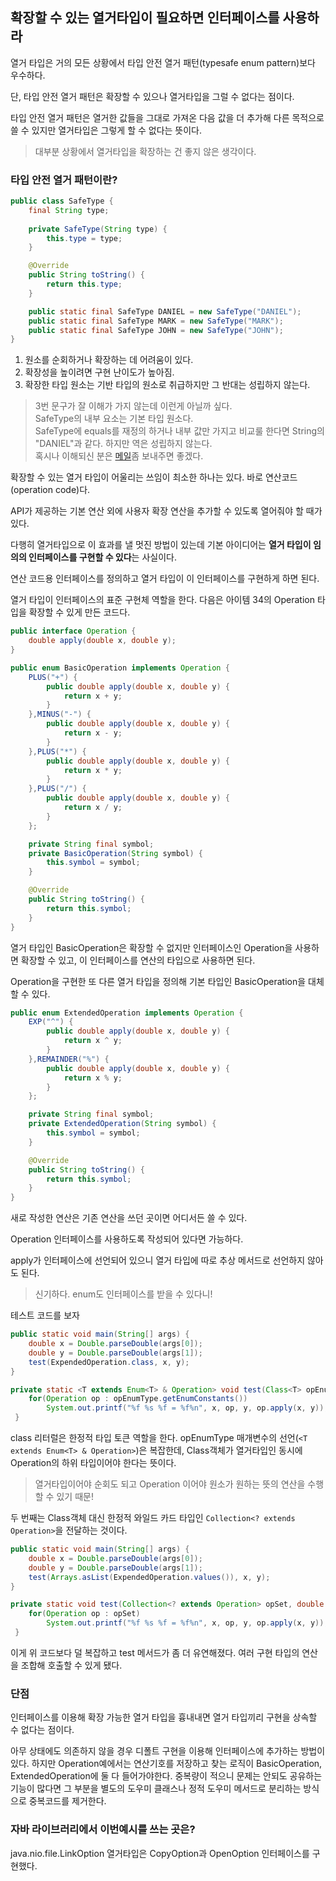 ## 확장할 수 있는 열거타입이 필요하면 인터페이스를 사용하라

열거 타입은 거의 모든 상황에서 타입 안전 열거 패턴(typesafe enum pattern)보다 우수하다.

단, 타입 안전 열거 패턴은 확장할 수 있으나 열거타입을 그럴 수 없다는 점이다.

타입 안전 열거 패턴은 열거한 값들을 그대로 가져온 다음 값을 더 추가해 다른 목적으로 쓸 수 있지만 열거타입은 그렇게 할 수 없다는 뜻이다.

> 대부분 상황에서 열거타입을 확장하는 건 좋지 않은 생각이다.

### 타입 안전 열거 패턴이란?

```java
public class SafeType {
    final String type;
    
    private SafeType(String type) {
        this.type = type;
    }

    @Override
    public String toString() {
        return this.type;
    }

    public static final SafeType DANIEL = new SafeType("DANIEL");
    public static final SafeType MARK = new SafeType("MARK");
    public static final SafeType JOHN = new SafeType("JOHN");
}
```

1. 원소를 순회하거나 확장하는 데 어려움이 있다.
2. 확장성을 높이려면 구현 난이도가 높아짐.
3. 확장한 타입 원소는 기반 타입의 원소로 취급하지만 그 반대는 성립하지 않는다.
> 3번 문구가 잘 이해가 가지 않는데 이런게 아닐까 싶다. <br>
> SafeType의 내부 요소는 기본 타입 원소다. <br>
> SafeType에 equals를 재정의 하거나 내부 값만 가지고 비교룰 한다면 String의 "DANIEL"과 같다. 하지만 역은 성립하지 않는다. 
> <br>혹시나 이해되신 분은 [메일](mailto:djunnni@gmail.com)좀 보내주면 좋겠다.

확장할 수 있는 열거 타입이 어울리는 쓰임이 최소한 하나는 있다. 바로 연산코드(operation code)다.

API가 제공하는 기본 연산 외에 사용자 확장 연산을 추가할 수 있도록 열어줘야 할 때가 있다.

다행히 열거타입으로 이 효과를 낼 멋진 방법이 있는데 기본 아이디어는 **열거 타입이 임의의 인터페이스를 구현할 수 있다**는 사실이다.

연산 코드용 인터페이스를 정의하고 열거 타입이 이 인터페이스를 구현하게 하면 된다.

열거 타입이 인터페이스의 표준 구현체 역할을 한다. 다음은 아이템 34의 Operation 타입을 확장할 수 있게 만든 코드다.

```java
public interface Operation {
    double apply(double x, double y);
}

public enum BasicOperation implements Operation {
    PLUS("+") {
        public double apply(double x, double y) {
            return x + y;
        }
    },MINUS("-") {
        public double apply(double x, double y) {
            return x - y;
        }
    },PLUS("*") {
        public double apply(double x, double y) {
            return x * y;
        }
    },PLUS("/") {
        public double apply(double x, double y) {
            return x / y;
        }
    };

    private String final symbol;
    private BasicOperation(String symbol) {
        this.symbol = symbol;
    }

    @Override
    public String toString() {
        return this.symbol;
    }
}
```

열거 타입인 BasicOperation은 확장할 수 없지만 인터페이스인 Operation을 사용하면 확장할 수 있고, 이 인터페이스를 연산의 타입으로 사용하면 된다.

Operation을 구현한 또 다른 열거 타입을 정의해 기본 타입인 BasicOperation을 대체할 수 있다.

```java
public enum ExtendedOperation implements Operation {
    EXP("^") {
        public double apply(double x, double y) {
            return x ^ y;
        }
    },REMAINDER("%") {
        public double apply(double x, double y) {
            return x % y;
        }
    };

    private String final symbol;
    private ExtendedOperation(String symbol) {
        this.symbol = symbol;
    }

    @Override
    public String toString() {
        return this.symbol;
    }
}
```

새로 작성한 연산은 기존 연산을 쓰던 곳이면 어디서든 쓸 수 있다.

Operation 인터페이스를 사용하도록 작성되어 있다면 가능하다.

apply가 인터페이스에 선언되어 있으니 열거 타입에 따로 추상 메서드로 선언하지 않아도 된다.
> 신기하다. enum도 인터페이스를 받을 수 있다니!

테스트 코드를 보자

```java
public static void main(String[] args) {
    double x = Double.parseDouble(args[0]);
    double y = Double.parseDouble(args[1]);
    test(ExpendedOperation.class, x, y);
}

private static <T extends Enum<T> & Operation> void test(Class<T> opEnumType, double x, double y) {
    for(Operation op : opEnumType.getEnumConstants())
        System.out.printf("%f %s %f = %f%n", x, op, y, op.apply(x, y));
 }
```

class 리터럴은 한정적 타입 토큰 역할을 한다. opEnumType 매개변수의 선언(`<T extends Enum<T> & Operation>`)은 복잡한데, Class객체가 열거타입인 동시에 Operation의 하위 타입이어야 한다는 뜻이다.
> 열거타입이어야 순회도 되고 Operation 이어야 원소가 원하는 뜻의 연산을 수행할 수 있기 때문!


두 번째는 Class객체 대신 한정적 와일드 카드 타입인 `Collection<? extends Operation>`을 전달하는 것이다.
```java
public static void main(String[] args) {
    double x = Double.parseDouble(args[0]);
    double y = Double.parseDouble(args[1]);
    test(Arrays.asList(ExpendedOperation.values()), x, y);
}

private static void test(Collection<? extends Operation> opSet, double x, double y) {
    for(Operation op : opSet)
        System.out.printf("%f %s %f = %f%n", x, op, y, op.apply(x, y));
 }
```

이게 위 코드보다 덜 복잡하고 test 메서드가 좀 더 유연해졌다. 여러 구현 타입의 연산을 조합해 호출할 수 있게 됐다.

### 단점

인터페이스를 이용해 확장 가능한 열거 타입을 흉내내면 열거 타입끼리 구현을 상속할 수 없다는 점이다.

아무 상태에도 의존하지 않을 경우 디폴트 구현을 이용해 인터페이스에 추가하는 방법이 있다. 하지만 Operation예에서는 연산기호를 저장하고 찾는 로직이 BasicOperation, ExtendedOperation에 둘 다 들어가야한다. 중복량이 적으니 문제는 안되도 공유하는 기능이 많다면 그 부분을 별도의 도우미 클래스나 정적 도우미 메서드로 분리하는 방식으로 중복코드를 제거한다.

### 자바 라이브러리에서 이번예시를 쓰는 곳은?

java.nio.file.LinkOption 열거타입은 CopyOption과 OpenOption 인터페이스를 구현했다.
